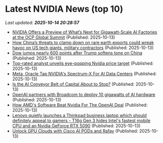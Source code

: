 # Latest NVIDIA News (top 10)
_Last updated: **2025-10-14 20:28:57**_

- [NVIDIA Offers a Preview of What’s Next for Gigawatt-Scale AI Factories at the OCP Global Summit](https://www.storagereview.com/news/nvidia-offers-a-preview-of-whats-next-for-gigawatt-scale-ai-factories-at-the-ocp-global-summit) (Published: 2025-10-13)
- [How China’s threats to clamp down on rare earth exports could wreak havoc on US tech giants, military contractors](https://nypost.com/2025/10/13/business/how-chinas-threats-to-clamp-down-on-rare-earth-exports-could-wreak-havoc-on-us-tech-giants-military-contractors/) (Published: 2025-10-13)
- [Dow jumps nearly 600 points after Trump softens tone on China](https://finance.yahoo.com/video/dow-jumps-nearly-600-points-201547262.html) (Published: 2025-10-13)
- [Top-rated analyst unveils eye-popping Nvidia price target](https://biztoc.com/x/6e368d17ddfeed45) (Published: 2025-10-13)
- [Meta, Oracle Tap NVIDIA's Spectrum-X For AI Data Centers](https://biztoc.com/x/c5017d8fc8ba3735) (Published: 2025-10-13)
- [Is the AI Conveyor Belt of Capital About to Stop?](https://gizmodo.com/is-the-ai-conveyor-belt-of-capital-about-to-stop-2000671017) (Published: 2025-10-13)
- [OpenAI partners with Broadcom to deploy 10 gigawatts of AI hardware](https://siliconangle.com/2025/10/13/openai-partners-broadcom-deploy-10-gigawatts-ai-hardware/) (Published: 2025-10-13)
- [How AMD's Software Beat Nvidia For The OpenAI Deal](https://biztoc.com/x/1bdda42cc63fefd6) (Published: 2025-10-13)
- [Lenovo quietly launches a Thinkpad business laptop which should definitely appeal to gamers - T16g Gen 3 hides Intel's fastest mobile CPU and an Nvidia GeForce RTX 5090](https://www.techradar.com/pro/lenovo-quietly-launches-a-thinkpad-business-laptop-that-will-definitely-appeal-to-gamers-t16g-gen-3-hides-intels-fastest-mobile-cpu-and-an-nvidia-geforce-rtx-5090) (Published: 2025-10-13)
- [Unlock GPU Clouds with Cisco AI PODs and Rafay](https://blogs.cisco.com/partner/unlock-gpu-clouds-with-cisco-ai-pods-and-rafay) (Published: 2025-10-13)
